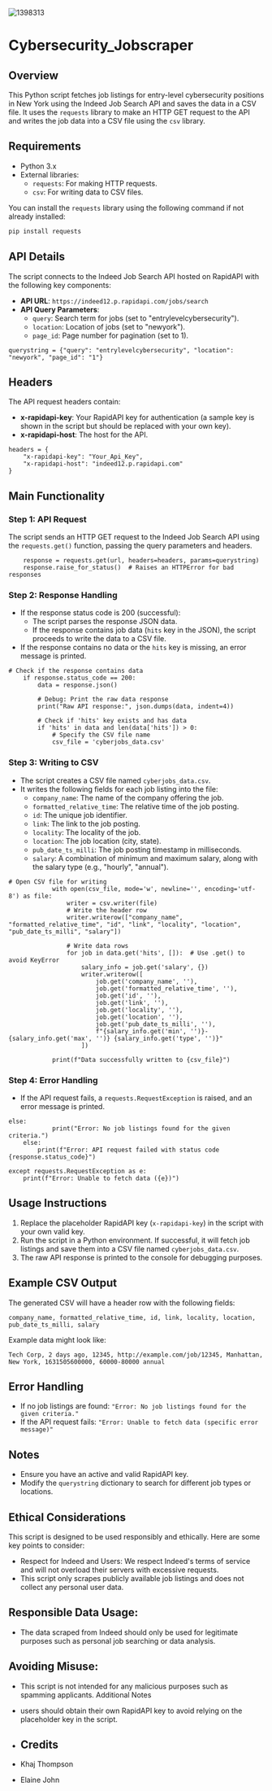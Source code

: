 ![1398313](1398313.jpg)
# Cybersecurity_Jobscraper

## Overview
This Python script fetches job listings for entry-level cybersecurity positions in New York using the Indeed Job Search API and saves the data in a CSV file. It uses the `requests` library to make an HTTP GET request to the API and writes the job data into a CSV file using the `csv` library.

## Requirements
- Python 3.x
- External libraries:
  - `requests`: For making HTTP requests.
  - `csv`: For writing data to CSV files.

You can install the `requests` library using the following command if not already installed:

```bash
pip install requests
```

## API Details
The script connects to the Indeed Job Search API hosted on RapidAPI with the following key components:
- **API URL**: `https://indeed12.p.rapidapi.com/jobs/search`
- **API Query Parameters**:
  - `query`: Search term for jobs (set to "entrylevelcybersecurity").
  - `location`: Location of jobs (set to "newyork").
  - `page_id`: Page number for pagination (set to 1).

```url = "https://indeed12.p.rapidapi.com/jobs/search"
querystring = {"query": "entrylevelcybersecurity", "location": "newyork", "page_id": "1"}
```

## Headers
The API request headers contain:
- **x-rapidapi-key**: Your RapidAPI key for authentication (a sample key is shown in the script but should be replaced with your own key).
- **x-rapidapi-host**: The host for the API.

```
headers = {
    "x-rapidapi-key": "Your_Api_Key",
    "x-rapidapi-host": "indeed12.p.rapidapi.com"
}
```


## Main Functionality

### Step 1: API Request
The script sends an HTTP GET request to the Indeed Job Search API using the `requests.get()` function, passing the query parameters and headers.

```
    response = requests.get(url, headers=headers, params=querystring)
    response.raise_for_status()  # Raises an HTTPError for bad responses
```

### Step 2: Response Handling
- If the response status code is 200 (successful):
  - The script parses the response JSON data.
  - If the response contains job data (`hits` key in the JSON), the script proceeds to write the data to a CSV file.
- If the response contains no data or the `hits` key is missing, an error message is printed.

```
# Check if the response contains data
    if response.status_code == 200:
        data = response.json()

        # Debug: Print the raw data response
        print("Raw API response:", json.dumps(data, indent=4))

        # Check if 'hits' key exists and has data
        if 'hits' in data and len(data['hits']) > 0:
            # Specify the CSV file name
            csv_file = 'cyberjobs_data.csv'
```

### Step 3: Writing to CSV
- The script creates a CSV file named `cyberjobs_data.csv`.
- It writes the following fields for each job listing into the file:
  - `company_name`: The name of the company offering the job.
  - `formatted_relative_time`: The relative time of the job posting.
  - `id`: The unique job identifier.
  - `link`: The link to the job posting.
  - `locality`: The locality of the job.
  - `location`: The job location (city, state).
  - `pub_date_ts_milli`: The job posting timestamp in milliseconds.
  - `salary`: A combination of minimum and maximum salary, along with the salary type (e.g., "hourly", "annual").

```
# Open CSV file for writing
            with open(csv_file, mode='w', newline='', encoding='utf-8') as file:
                writer = csv.writer(file)
                # Write the header row
                writer.writerow(["company_name", "formatted_relative_time", "id", "link", "locality", "location", "pub_date_ts_milli", "salary"])

                # Write data rows
                for job in data.get('hits', []):  # Use .get() to avoid KeyError
                    salary_info = job.get('salary', {})
                    writer.writerow([
                        job.get('company_name', ''),
                        job.get('formatted_relative_time', ''),
                        job.get('id', ''),
                        job.get('link', ''),
                        job.get('locality', ''),
                        job.get('location', ''),
                        job.get('pub_date_ts_milli', ''),
                        f"{salary_info.get('min', '')}-{salary_info.get('max', '')} {salary_info.get('type', '')}"
                    ])

            print(f"Data successfully written to {csv_file}")
```


### Step 4: Error Handling
- If the API request fails, a `requests.RequestException` is raised, and an error message is printed.

```
else:
            print("Error: No job listings found for the given criteria.")
    else:
        print(f"Error: API request failed with status code {response.status_code}")

except requests.RequestException as e:
    print(f"Error: Unable to fetch data ({e})")
```

## Usage Instructions
1. Replace the placeholder RapidAPI key (`x-rapidapi-key`) in the script with your own valid key.
2. Run the script in a Python environment. If successful, it will fetch job listings and save them into a CSV file named `cyberjobs_data.csv`.
3. The raw API response is printed to the console for debugging purposes.

## Example CSV Output
The generated CSV will have a header row with the following fields:

```
company_name, formatted_relative_time, id, link, locality, location, pub_date_ts_milli, salary
```

Example data might look like:

```
Tech Corp, 2 days ago, 12345, http://example.com/job/12345, Manhattan, New York, 1631505600000, 60000-80000 annual
```

## Error Handling
- If no job listings are found: `"Error: No job listings found for the given criteria."`
- If the API request fails: `"Error: Unable to fetch data (specific error message)"`

## Notes
- Ensure you have an active and valid RapidAPI key.
- Modify the `querystring` dictionary to search for different job types or locations.

## Ethical Considerations

This script is designed to be used responsibly and ethically. Here are some key points to consider:

- Respect for Indeed and Users: We respect Indeed's terms of service and will not overload their servers with excessive requests.
- This script only scrapes publicly available job listings and does not collect any personal user data.

## Responsible Data Usage:
- The data scraped from Indeed should only be used for legitimate purposes such as personal job searching or data analysis.

## Avoiding Misuse: 
- This script is not intended for any malicious purposes such as spamming applicants.
Additional Notes

- users should obtain their own RapidAPI key to avoid relying on the placeholder key in the script.

- ## Credits
- Khaj Thompson
- Elaine John
